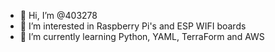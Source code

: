 - 👋 Hi, I’m @403278
- 👀 I’m interested in Raspberry Pi's and ESP WIFI boards
- 🌱 I’m currently learning Python, YAML, TerraForm and AWS

<!---
403278/403278 is a ✨ special ✨ repository because its `README.md` (this file) appears on your GitHub profile.
You can click the Preview link to take a look at your changes.
--->
